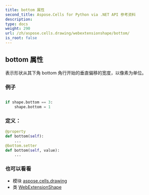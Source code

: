 ```yaml
---
title: bottom 属性
second_title: Aspose.Cells for Python via .NET API 参考资料
description:
type: docs
weight: 290
url: /zh/aspose.cells.drawing/webextensionshape/bottom/
is_root: false
---
```

## bottom 属性

表示形状从其下角 bottom 角行开始的垂直偏移的宽度，以像素为单位。

### 例子

```python

if shape.bottom == 3:
    shape.bottom = 1

```
### 定义：
```python
@property
def bottom(self):
    ...
@bottom.setter
def bottom(self, value):
    ...
```

### 也可以看看
* 模块 [aspose.cells.drawing](../../)
* 类 [WebExtensionShape](/cells/python-net/zh/aspose.cells.drawing/webextensionshape)
